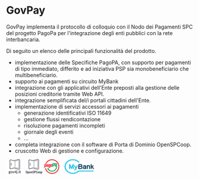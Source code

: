# GovPay
GovPay implementa il protocollo di colloquio con il Nodo dei Pagamenti SPC del progetto PagoPa per l'integrazione degli enti pubblici con la rete interbancaria.

Di seguito un elenco delle principali funzionalità del prodotto.
* implementazione delle Specifiche PagoPA, con supporto per pagamenti di tipo immediato, differito e ad iniziativa PSP sia monobeneficiario che multibeneficiario.
* supporto ai pagamenti su circuito MyBank
* integrazione con gli applicativi dell'Ente preposti alla gestione delle posizioni creditorie tramite Web API.
* integrazione semplificata del/i portali cittadini dell'Ente.
* implementazione di servizi accessori ai pagamenti 
  * generazione identificativi ISO 11649
  * gestione flussi rendicontazione
  * risoluzione pagamenti incompleti
  * giornale degli eventi
  * ...
* completa integrazione con il software di Porta di Dominio OpenSPCoop.
* cruscotto Web di gestione e configurazione.

[![Gov4J](resources/doc/gov4j.jpg)](http://www.gov4j.it) [![OpenSPCoop.org](resources/doc/openspcoop.jpg)](http://www.openspcoop.org) [![Pago@Pa](resources/doc/PagoPA.jpg)](http://archivio.digitpa.gov.it/pagopa) [![MyBank](resources/doc/LogoMyBank.jpg)](https://www.mybank.eu/it/)



